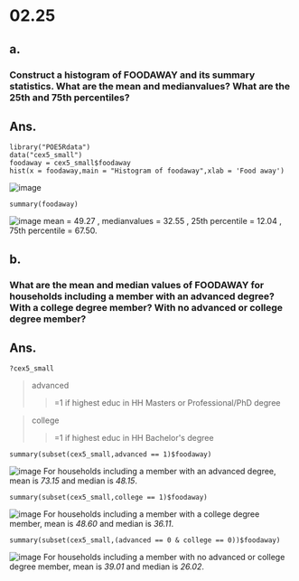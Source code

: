 # 02.25
## a.
### Construct a histogram of FOODAWAY and its summary statistics. What are the mean and medianvalues? What are the 25th and 75th percentiles?
## Ans.
```
library("POE5Rdata")
data("cex5_small")
foodaway = cex5_small$foodaway
hist(x = foodaway,main = "Histogram of foodaway",xlab = 'Food away')
```
![image](https://github.com/HWTeng-Course/202402-Financial-Econometrics/assets/161786886/b02ecc0c-dfc3-4b74-8b15-041803b10bfc)

```
summary(foodaway)
```
![image](https://github.com/HWTeng-Course/202402-Financial-Econometrics/assets/161786886/af1101ab-f35f-4095-a001-639369853bfd)
mean = 49.27 , medianvalues = 32.55 , 25th percentile = 12.04 , 75th percentile = 67.50.

## b.
### What are the mean and median values of FOODAWAY for households including a member with an advanced degree? With a college degree member? With no advanced or college degree member?
## Ans.
```
?cex5_small
```
>advanced
>>=1 if highest educ in HH Masters or Professional/PhD degree

>college
>>=1 if highest educ in HH Bachelor's degree
```
summary(subset(cex5_small,advanced == 1)$foodaway)
```
![image](https://github.com/HWTeng-Course/202402-Financial-Econometrics/assets/161786886/da1e637e-c8d2-431d-a749-50c0082aa62f)
For households including a member with an advanced degree, mean is *73.15* and median is *48.15*.
```
summary(subset(cex5_small,college == 1)$foodaway)
```
![image](https://github.com/HWTeng-Course/202402-Financial-Econometrics/assets/161786886/aa372a87-18bb-4052-ac55-efeb147f7d7c)
For households including a member with a college degree member, mean is *48.60* and median is *36.11*. 
```
summary(subset(cex5_small,(advanced == 0 & college == 0))$foodaway)
```
![image](https://github.com/HWTeng-Course/202402-Financial-Econometrics/assets/161786886/8fc9a7b1-08ac-4582-8b23-60570aa71877)
For households including a member with no advanced or college degree member, mean is *39.01* and median is *26.02*.

